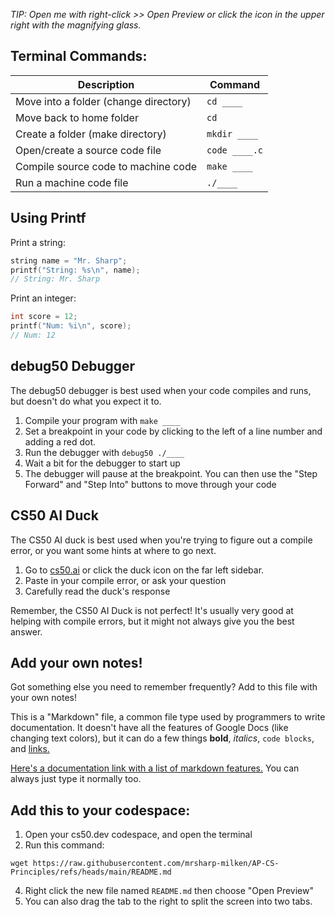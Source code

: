 *TIP: Open me with right-click >> Open Preview or click the icon in the upper right with the magnifying glass.*

## Terminal Commands:

| Description | Command |
|---|---|
| Move into a folder (change directory) | `cd ____` |
| Move back to home folder | `cd` |
| Create a folder (make directory) | `mkdir ____` |
| Open/create a source code file | `code ____.c` |
| Compile source code to machine code | `make ____` |
| Run a machine code file | `./____` |

## Using Printf

Print a string:
```c
string name = "Mr. Sharp";
printf("String: %s\n", name);
// String: Mr. Sharp
```

Print an integer:
```c
int score = 12;
printf("Num: %i\n", score);
// Num: 12
```

## debug50 Debugger

The debug50 debugger is best used when your code compiles and runs, but doesn't do what you expect it to.

1. Compile your program with `make ____`
2. Set a breakpoint in your code by clicking to the left of a line number and adding a red dot.
3. Run the debugger with `debug50 ./____`
4. Wait a bit for the debugger to start up
5. The debugger will pause at the breakpoint. You can then use the "Step Forward" and "Step Into" buttons to move through your code

## CS50 AI Duck

The CS50 AI duck is best used when you're trying to figure out a compile error, or you want some hints at where to go next.

1. Go to [cs50.ai](https://cs50.ai/) or click the duck icon on the far left sidebar.
2. Paste in your compile error, or ask your question
3. Carefully read the duck's response

Remember, the CS50 AI Duck is not perfect! It's usually very good at helping with compile errors, but it might not always give you the best answer.

## Add your own notes!

Got something else you need to remember frequently? Add to this file with your own notes!

This is a "Markdown" file, a common file type used by programmers to write documentation. It doesn't have all the features of Google Docs (like changing text colors), but it can do a few things **bold**, *italics*, `code blocks`, and [links.](https://cs50.harvard.edu/ap/2025/curriculum/)

[Here's a documentation link with a list of markdown features.](https://www.markdownguide.org/cheat-sheet/) You can always just type it normally too.

## Add this to your codespace:

1. Open your cs50.dev codespace, and open the terminal
2. Run this command:
```
wget https://raw.githubusercontent.com/mrsharp-milken/AP-CS-Principles/refs/heads/main/README.md
```
4. Right click the new file named `README.md` then choose "Open Preview"
5. You can also drag the tab to the right to split the screen into two tabs.
